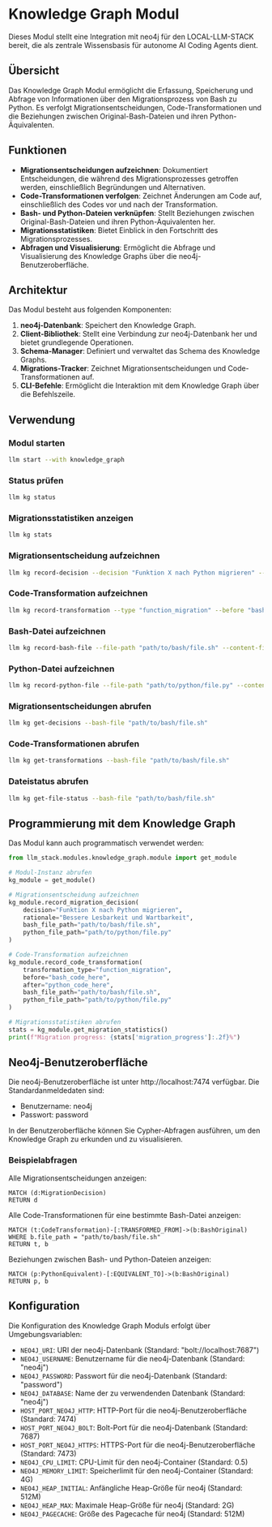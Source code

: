 # Knowledge Graph Modul

Dieses Modul stellt eine Integration mit neo4j für den LOCAL-LLM-STACK bereit, die als zentrale Wissensbasis für autonome AI Coding Agents dient.

## Übersicht

Das Knowledge Graph Modul ermöglicht die Erfassung, Speicherung und Abfrage von Informationen über den Migrationsprozess von Bash zu Python. Es verfolgt Migrationsentscheidungen, Code-Transformationen und die Beziehungen zwischen Original-Bash-Dateien und ihren Python-Äquivalenten.

## Funktionen

- **Migrationsentscheidungen aufzeichnen**: Dokumentiert Entscheidungen, die während des Migrationsprozesses getroffen werden, einschließlich Begründungen und Alternativen.
- **Code-Transformationen verfolgen**: Zeichnet Änderungen am Code auf, einschließlich des Codes vor und nach der Transformation.
- **Bash- und Python-Dateien verknüpfen**: Stellt Beziehungen zwischen Original-Bash-Dateien und ihren Python-Äquivalenten her.
- **Migrationsstatistiken**: Bietet Einblick in den Fortschritt des Migrationsprozesses.
- **Abfragen und Visualisierung**: Ermöglicht die Abfrage und Visualisierung des Knowledge Graphs über die neo4j-Benutzeroberfläche.

## Architektur

Das Modul besteht aus folgenden Komponenten:

1. **neo4j-Datenbank**: Speichert den Knowledge Graph.
2. **Client-Bibliothek**: Stellt eine Verbindung zur neo4j-Datenbank her und bietet grundlegende Operationen.
3. **Schema-Manager**: Definiert und verwaltet das Schema des Knowledge Graphs.
4. **Migrations-Tracker**: Zeichnet Migrationsentscheidungen und Code-Transformationen auf.
5. **CLI-Befehle**: Ermöglicht die Interaktion mit dem Knowledge Graph über die Befehlszeile.

## Verwendung

### Modul starten

```bash
llm start --with knowledge_graph
```

### Status prüfen

```bash
llm kg status
```

### Migrationsstatistiken anzeigen

```bash
llm kg stats
```

### Migrationsentscheidung aufzeichnen

```bash
llm kg record-decision --decision "Funktion X nach Python migrieren" --rationale "Bessere Lesbarkeit und Wartbarkeit" --bash-file "path/to/bash/file.sh" --python-file "path/to/python/file.py"
```

### Code-Transformation aufzeichnen

```bash
llm kg record-transformation --type "function_migration" --before "bash_code_here" --after "python_code_here" --bash-file "path/to/bash/file.sh" --python-file "path/to/python/file.py"
```

### Bash-Datei aufzeichnen

```bash
llm kg record-bash-file --file-path "path/to/bash/file.sh" --content-file "path/to/content/file.sh"
```

### Python-Datei aufzeichnen

```bash
llm kg record-python-file --file-path "path/to/python/file.py" --content-file "path/to/content/file.py" --bash-file "path/to/bash/file.sh"
```

### Migrationsentscheidungen abrufen

```bash
llm kg get-decisions --bash-file "path/to/bash/file.sh"
```

### Code-Transformationen abrufen

```bash
llm kg get-transformations --bash-file "path/to/bash/file.sh"
```

### Dateistatus abrufen

```bash
llm kg get-file-status --bash-file "path/to/bash/file.sh"
```

## Programmierung mit dem Knowledge Graph

Das Modul kann auch programmatisch verwendet werden:

```python
from llm_stack.modules.knowledge_graph.module import get_module

# Modul-Instanz abrufen
kg_module = get_module()

# Migrationsentscheidung aufzeichnen
kg_module.record_migration_decision(
    decision="Funktion X nach Python migrieren",
    rationale="Bessere Lesbarkeit und Wartbarkeit",
    bash_file_path="path/to/bash/file.sh",
    python_file_path="path/to/python/file.py"
)

# Code-Transformation aufzeichnen
kg_module.record_code_transformation(
    transformation_type="function_migration",
    before="bash_code_here",
    after="python_code_here",
    bash_file_path="path/to/bash/file.sh",
    python_file_path="path/to/python/file.py"
)

# Migrationsstatistiken abrufen
stats = kg_module.get_migration_statistics()
print(f"Migration progress: {stats['migration_progress']:.2f}%")
```

## Neo4j-Benutzeroberfläche

Die neo4j-Benutzeroberfläche ist unter http://localhost:7474 verfügbar. Die Standardanmeldedaten sind:

- Benutzername: neo4j
- Passwort: password

In der Benutzeroberfläche können Sie Cypher-Abfragen ausführen, um den Knowledge Graph zu erkunden und zu visualisieren.

### Beispielabfragen

Alle Migrationsentscheidungen anzeigen:

```cypher
MATCH (d:MigrationDecision)
RETURN d
```

Alle Code-Transformationen für eine bestimmte Bash-Datei anzeigen:

```cypher
MATCH (t:CodeTransformation)-[:TRANSFORMED_FROM]->(b:BashOriginal)
WHERE b.file_path = "path/to/bash/file.sh"
RETURN t, b
```

Beziehungen zwischen Bash- und Python-Dateien anzeigen:

```cypher
MATCH (p:PythonEquivalent)-[:EQUIVALENT_TO]->(b:BashOriginal)
RETURN p, b
```

## Konfiguration

Die Konfiguration des Knowledge Graph Moduls erfolgt über Umgebungsvariablen:

- `NEO4J_URI`: URI der neo4j-Datenbank (Standard: "bolt://localhost:7687")
- `NEO4J_USERNAME`: Benutzername für die neo4j-Datenbank (Standard: "neo4j")
- `NEO4J_PASSWORD`: Passwort für die neo4j-Datenbank (Standard: "password")
- `NEO4J_DATABASE`: Name der zu verwendenden Datenbank (Standard: "neo4j")
- `HOST_PORT_NEO4J_HTTP`: HTTP-Port für die neo4j-Benutzeroberfläche (Standard: 7474)
- `HOST_PORT_NEO4J_BOLT`: Bolt-Port für die neo4j-Datenbank (Standard: 7687)
- `HOST_PORT_NEO4J_HTTPS`: HTTPS-Port für die neo4j-Benutzeroberfläche (Standard: 7473)
- `NEO4J_CPU_LIMIT`: CPU-Limit für den neo4j-Container (Standard: 0.5)
- `NEO4J_MEMORY_LIMIT`: Speicherlimit für den neo4j-Container (Standard: 4G)
- `NEO4J_HEAP_INITIAL`: Anfängliche Heap-Größe für neo4j (Standard: 512M)
- `NEO4J_HEAP_MAX`: Maximale Heap-Größe für neo4j (Standard: 2G)
- `NEO4J_PAGECACHE`: Größe des Pagecache für neo4j (Standard: 512M)